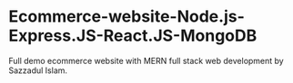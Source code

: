 # Ecommerce-website-Node.js-Express.JS-React.JS-MongoDB
Full demo ecommerce website with MERN full stack web development by Sazzadul Islam.
